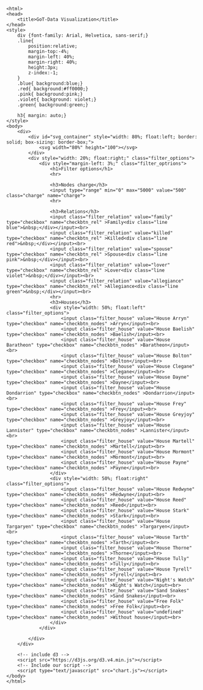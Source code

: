     
    <html>
    <head>
        <title>GoT-Data Visualization</title>
    </head>
    <style>
        div {font-family: Arial, Helvetica, sans-serif;}
        .line{
            position:relative;
            margin-top:-4%;
            margin-left: 40%;
            margin-right: 40%;
            height:3px;
            z-index:-1;
        }
        .blue{ background:blue;}
        .red{ background:#ff0000;}
        .pink{ background:pink;}
        .violet{ background: violet;}
        .green{ background:green;}

        h3{ margin: auto;}
    </style>
    <body>
        <div>
            <div id="svg_container" style="width: 80%; float:left; border: solid; box-sizing: border-box;">
                <svg width="80%" height="100"></svg>
            </div>
            <div style="width: 20%; float:right;" class="filter_options">
                <div style="margin-left: 3%;" class="filter_optrions">
                    <h1>Filter options</h1>
                    <hr>

                    <h3>Nodes charge</h3>
                    <input type="range" min="0" max="5000" value="500" class="charge" name="charge">
                    <hr>

                    <h3>Relations</h3>
                    <input class="filter_relation" value="family" type="checkbox" name="checkbtn_rel" >Family<div class="line blue">&nbsp;</div></input><br>
                    <input class="filter_relation" value="killed" type="checkbox" name="checkbtn_rel" >Killed<div class="line red">&nbsp;</div></input><br>
                    <input class="filter_relation" value="spouse" type="checkbox" name="checkbtn_rel" >Spouse<div class="line pink">&nbsp;</div></input><br>
                    <input class="filter_relation" value="lover" type="checkbox" name="checkbtn_rel" >Lover<div class="line violet">&nbsp;</div></input><br>
                    <input class="filter_relation" value="allegiance" type="checkbox" name="checkbtn_rel" >Allegiance<div class="line green">&nbsp;</div></input><br>
                    <hr>
                    <h3>Houses</h3>
                    <div style="width: 50%; float:left" class="filter_options">
                        <input class="filter_house" value="House Arryn" type="checkbox" name="checkbtn_nodes" >Arryn</input><br>
                        <input class="filter_house" value="House Baelish" type="checkbox" name="checkbtn_nodes" >Baelish</input><br>
                        <input class="filter_house" value="House Baratheon" type="checkbox" name="checkbtn_nodes" >Baratheon</input><br>
                        <input class="filter_house" value="House Bolton" type="checkbox" name="checkbtn_nodes" >Bolton</input><br>
                        <input class="filter_house" value="House Clegane" type="checkbox" name="checkbtn_nodes" >Clegane</input><br>
                        <input class="filter_house" value="House Dayne" type="checkbox" name="checkbtn_nodes" >Dayne</input><br>
                        <input class="filter_house" value="House Dondarrion" type="checkbox" name="checkbtn_nodes" >Dondarrion</input><br>
                        <input class="filter_house" value="House Frey" type="checkbox" name="checkbtn_nodes" >Frey</input><br>
                        <input class="filter_house" value="House Greyjoy" type="checkbox" name="checkbtn_nodes" >Greyjoy</input><br>
                        <input class="filter_house" value="House Lannister" type="checkbox" name="checkbtn_nodes" >Lannister</input><br>
                        <input class="filter_house" value="House Martell" type="checkbox" name="checkbtn_nodes" >Martell</input><br>
                        <input class="filter_house" value="House Mormont" type="checkbox" name="checkbtn_nodes" >Mormont</input><br>
                        <input class="filter_house" value="House Payne" type="checkbox" name="checkbtn_nodes" >Payne</input><br>
                    </div>
                    <div style="width: 50%; float:right" class="filter_options">
                        <input class="filter_house" value="House Redwyne" type="checkbox" name="checkbtn_nodes" >Redwyne</input><br>
                        <input class="filter_house" value="House Reed" type="checkbox" name="checkbtn_nodes" >Reed</input><br>
                        <input class="filter_house" value="House Stark" type="checkbox" name="checkbtn_nodes" >Stark</input><br>
                        <input class="filter_house" value="House Targaryen" type="checkbox" name="checkbtn_nodes" >Targaryen</input><br>
                        <input class="filter_house" value="House Tarth" type="checkbox" name="checkbtn_nodes" >Tarth</input><br>
                        <input class="filter_house" value="House Thorne" type="checkbox" name="checkbtn_nodes" >Thorne</input><br>
                        <input class="filter_house" value="House Tully" type="checkbox" name="checkbtn_nodes" >Tully</input><br>
                        <input class="filter_house" value="House Tyrell" type="checkbox" name="checkbtn_nodes" >Tyrell</input><br>
                        <input class="filter_house" value="Night's Watch" type="checkbox" name="checkbtn_nodes" >Night's Watch</input><br>
                        <input class="filter_house" value="Sand Snakes" type="checkbox" name="checkbtn_nodes" >Sand Snakes</input><br>
                        <input class="filter_house" value="Free Folk" type="checkbox" name="checkbtn_nodes" >Free Folk</input><br>
                        <input class="filter_house" value="undefined" type="checkbox" name="checkbtn_nodes" >Without house</input><br>
                    </div>
                </div>

            </div>
        </div>

        <!-- include d3 -->
        <script src="https://d3js.org/d3.v4.min.js"></script>
        <!-- Include our script -->
        <script type="text/javascript" src="chart.js"></script>
    </body>
    </html>

